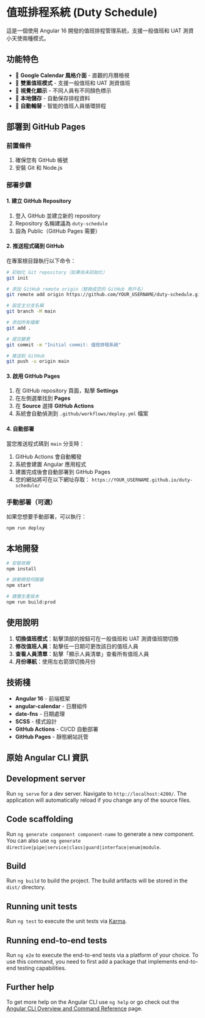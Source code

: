 # 值班排程系統 (Duty Schedule)

這是一個使用 Angular 16 開發的值班排程管理系統，支援一般值班和 UAT 測資小天使兩種模式。

## 功能特色

- 📅 **Google Calendar 風格介面** - 直觀的月曆檢視
- 👥 **雙重值班模式** - 支援一般值班和 UAT 測資值班
- 🎨 **視覺化顯示** - 不同人員有不同顏色標示
- 💾 **本地儲存** - 自動保存排程資料
- 🔄 **自動輪替** - 智能的值班人員循環排程

## 部署到 GitHub Pages

### 前置條件

1. 確保您有 GitHub 帳號
2. 安裝 Git 和 Node.js

### 部署步驟

#### 1. 建立 GitHub Repository

1. 登入 GitHub 並建立新的 repository
2. Repository 名稱建議為 `duty-schedule`
3. 設為 Public（GitHub Pages 需要）

#### 2. 推送程式碼到 GitHub

在專案根目錄執行以下命令：

```bash
# 初始化 Git repository（如果尚未初始化）
git init

# 添加 GitHub remote origin（替換成您的 GitHub 用戶名）
git remote add origin https://github.com/YOUR_USERNAME/duty-schedule.git

# 設定主分支名稱
git branch -M main

# 添加所有檔案
git add .

# 提交變更
git commit -m "Initial commit: 值班排程系統"

# 推送到 GitHub
git push -u origin main
```

#### 3. 啟用 GitHub Pages

1. 在 GitHub repository 頁面，點擊 **Settings**
2. 在左側選單找到 **Pages**
3. 在 **Source** 選擇 **GitHub Actions**
4. 系統會自動偵測到 `.github/workflows/deploy.yml` 檔案

#### 4. 自動部署

當您推送程式碼到 `main` 分支時：

1. GitHub Actions 會自動觸發
2. 系統會建置 Angular 應用程式
3. 建置完成後會自動部署到 GitHub Pages
4. 您的網站將可在以下網址存取：
   `https://YOUR_USERNAME.github.io/duty-schedule/`

### 手動部署（可選）

如果您想要手動部署，可以執行：

```bash
npm run deploy
```

## 本地開發

```bash
# 安裝依賴
npm install

# 啟動開發伺服器
npm start

# 建置生產版本
npm run build:prod
```

## 使用說明

1. **切換值班模式**：點擊頂部的按鈕可在一般值班和 UAT 測資值班間切換
2. **修改值班人員**：點擊任一日期可更改該日的值班人員
3. **查看人員清單**：點擊「顯示人員清單」查看所有值班人員
4. **月份導航**：使用左右箭頭切換月份

## 技術棧

- **Angular 16** - 前端框架
- **angular-calendar** - 日曆組件
- **date-fns** - 日期處理
- **SCSS** - 樣式設計
- **GitHub Actions** - CI/CD 自動部署
- **GitHub Pages** - 靜態網站託管

## 原始 Angular CLI 資訊

## Development server

Run `ng serve` for a dev server. Navigate to `http://localhost:4200/`. The application will automatically reload if you change any of the source files.

## Code scaffolding

Run `ng generate component component-name` to generate a new component. You can also use `ng generate directive|pipe|service|class|guard|interface|enum|module`.

## Build

Run `ng build` to build the project. The build artifacts will be stored in the `dist/` directory.

## Running unit tests

Run `ng test` to execute the unit tests via [Karma](https://karma-runner.github.io).

## Running end-to-end tests

Run `ng e2e` to execute the end-to-end tests via a platform of your choice. To use this command, you need to first add a package that implements end-to-end testing capabilities.

## Further help

To get more help on the Angular CLI use `ng help` or go check out the [Angular CLI Overview and Command Reference](https://angular.io/cli) page.
